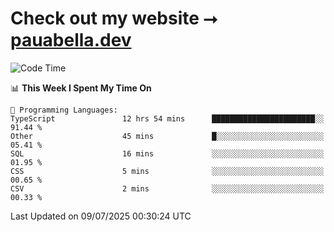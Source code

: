 # Check out my website ⭢ [pauabella.dev](https://pauabella.dev)

<!--START_SECTION:waka-->
![Code Time](http://img.shields.io/badge/Code%20Time-4%2C573%20hrs%209%20mins-blue)

📊 **This Week I Spent My Time On** 

```text
💬 Programming Languages: 
TypeScript               12 hrs 54 mins      ███████████████████████░░   91.44 % 
Other                    45 mins             █░░░░░░░░░░░░░░░░░░░░░░░░   05.41 % 
SQL                      16 mins             ░░░░░░░░░░░░░░░░░░░░░░░░░   01.95 % 
CSS                      5 mins              ░░░░░░░░░░░░░░░░░░░░░░░░░   00.65 % 
CSV                      2 mins              ░░░░░░░░░░░░░░░░░░░░░░░░░   00.33 % 
```


 Last Updated on 09/07/2025 00:30:24 UTC
<!--END_SECTION:waka-->
